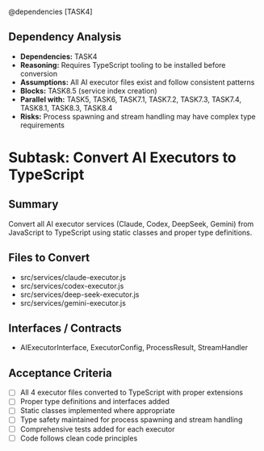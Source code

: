 @dependencies [TASK4]

<!-- DEPENDENCY REASONING -->
## Dependency Analysis
- **Dependencies:** TASK4
- **Reasoning:** Requires TypeScript tooling to be installed before conversion
- **Assumptions:** All AI executor files exist and follow consistent patterns
- **Blocks:** TASK8.5 (service index creation)
- **Parallel with:** TASK5, TASK6, TASK7.1, TASK7.2, TASK7.3, TASK7.4, TASK8.1, TASK8.3, TASK8.4
- **Risks:** Process spawning and stream handling may have complex type requirements

# Subtask: Convert AI Executors to TypeScript

## Summary
Convert all AI executor services (Claude, Codex, DeepSeek, Gemini) from JavaScript to TypeScript using static classes and proper type definitions.

## Files to Convert
- src/services/claude-executor.js
- src/services/codex-executor.js
- src/services/deep-seek-executor.js
- src/services/gemini-executor.js

## Interfaces / Contracts
- AIExecutorInterface, ExecutorConfig, ProcessResult, StreamHandler

## Acceptance Criteria
- [ ] All 4 executor files converted to TypeScript with proper extensions
- [ ] Proper type definitions and interfaces added
- [ ] Static classes implemented where appropriate
- [ ] Type safety maintained for process spawning and stream handling
- [ ] Comprehensive tests added for each executor
- [ ] Code follows clean code principles